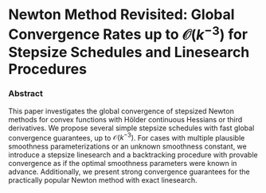 # Newton Method Revisited: Global Convergence Rates up to  $\mathcal {O}\left(k^{-3} \right)$ for Stepsize Schedules and Linesearch Procedures

### Abstract
This paper investigates the global convergence of stepsized Newton methods for convex functions with Hölder continuous Hessians or third derivatives. We propose several simple stepsize schedules with fast global convergence guarantees, up to $\mathcal O\left( k^{-3} \right)$. For cases with multiple plausible smoothness parameterizations or an unknown smoothness constant, we introduce a stepsize linesearch and a backtracking procedure with provable convergence as if the optimal smoothness parameters were known in advance.
Additionally, we present strong convergence guarantees for the practically popular Newton method with exact linesearch.